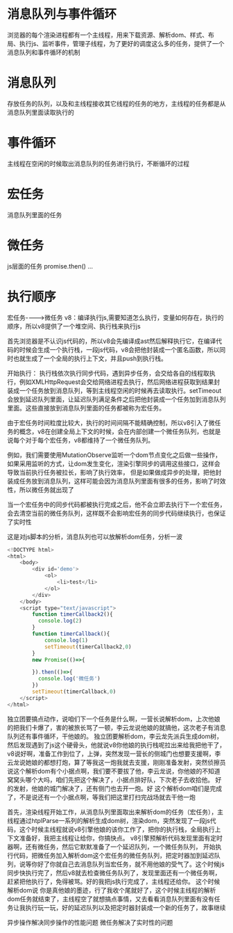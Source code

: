 # 消息队列与事件循环
浏览器的每个渲染进程都有一个主线程，用来下载资源、解析dom、样式、布局、执行js、监听事件，管理子线程，为了更好的调度这么多的任务，提供了一个消息队列和事件循环的机制

# 消息队列
存放任务的队列，以及和主线程接收其它线程的任务的地方，主线程的任务都是从消息队列里面读取执行的

# 事件循环
主线程在空闲的时候取出消息队列的任务进行执行，不断循环的过程

# 宏任务
消息队列里面的任务

# 微任务
js层面的任务 promise.then() ... 

# 执行顺序
宏任务---->微任务
v8：编译执行js,需要知道怎么执行，变量如何存在，执行的顺序，所以v8提供了一个堆空间、执行栈来执行js

首先浏览器是不认识js代码的，所以v8会先编译成ast然后解释执行它，在编译代码的时候会生成一个执行栈，一段js代码，v8会把他封装成一个匿名函数，所以同时也就生成了一个全局的执行上下文，并且push到执行栈。

开始执行：
执行栈依次执行同步代码，遇到异步任务，会交给各自的线程取执行，例如XMLHttpRequest会交给网络进程去执行，然后网络进程获取到结果封装成一个任务放到消息队列，等到主线程空闲的时候再去读取执行。setTimeout会放到延迟队列里面，让延迟队列满足条件之后把他封装成一个任务加到消息队列里面。这些直接放到消息队列里面的任务都被称为宏任务。

由于宏任务时间粒度比较大，执行的时间间隔不能精确控制，所以v8引入了微任务的概念，v8在创建全局上下文的时候，会在内部创建一个微任务队列，也就是说每个对于每个宏任务，v8都维持了一个微任务队列。

例如，我们需要使用MutationObserve监听一个dom节点变化之后做一些操作，如果采用监听的方式，让dom发生变化，渲染引擎同步的调用这些接口，这样会导致当前执行任务被拉长，影响了执行效率，
但是如果做成异步的处理，把他封装成任务放到消息队列，这样可能会因为消息队列里面有很多的任务，影响了时效性，所以微任务就出现了

当一个宏任务中的同步代码都被执行完成之后，他不会立即去执行下一个宏任务，会去清空当前的微任务队列，这样既不会影响宏任务的同步代码继续执行，也保证了实时性

这是对js脚本的分析，消息队列也可以放解析dom任务，分析一波
```js
<!DOCTYPE html>
<html>
    <body>
        <div id='demo'>
            <ol>
                <li>test</li>
            </ol>
        </div>
    </body>
    <script type="text/javascript">
        function timerCallback2(){
          console.log(2)
        }
        function timerCallback(){
            console.log(1)
            setTimeout(timerCallback2,0)
        }
        new Promise(()=>{

        }).then(()=>{
          console.log('微任务')
        })
        setTimeout(timerCallback,0)
    </script>
</html>
```
独立团要搞点动作，说咱们下一个任务是什么啊，一营长说解析dom，上次他娘的把我们卡爆了，害的被旅长骂了一顿，李云龙说他娘的就搞他，这次老子有消息队列还有事件循环，干他娘的。
独立团要解析dom，李云龙先派兵生成dom树，然后发现遇到了js这个硬骨头，他就说v8你他娘的执行栈呢拉出来给我把他干了，v8说好啊，准备工作到位了，上弹，突然发现一营长的侧城门也想要支援啊，李云龙说她娘的都想打炮，算了等我这一炮我就去支援，刚刚准备发射，突然侦擦员说这个解析dom有个小据点啊，我们要不要拔了他，李云龙说，你他娘的不知道窝窝头哪个大吗，咱们先把这个解决了，小据点排好队，下次老子去收拾他。
好的发射，他娘的城门解决了，还有侧门也去开一炮。好 这个解析dom咱们是完成了，不是说还有一个小据点啊，等我们把这里打扫完战场就去干他一炮


首先，渲染线程开始工作，从消息队列里面取出来解析dom的任务（宏任务），主线程通过htplParse一系列的解析生成dom树，渲染dom，突然发现了一段js代码，这个时候主线程就说v8引擎他娘的该你工作了，把你的执行栈，全局执行上下文准备好，我把主线程让给你，你搞快点。
v8引擎预解析代码发现里面有定时器啊，还有微任务，然后它默默准备了一个延迟队列，一个微任务队列，
开始执行代码，把微任务加入解析dom这个宏任务的微任务队列，把定时器加到延迟队列，说等你好了你就自己去消息队列当宏任务，就不用他娘的受气了。这个时候js同步快执行完了，然后v8就去检查微任务队列了，发现里面还有一个微任务啊，赶紧把他执行了，免得被骂。好的我把js执行完成了，主线程还给你。
这个时候解析dom说 你是真他娘的墨迹，行了我收个尾就好了，这个时候主线程的解析dom任务就结束了，主线程空了就想搞点事情，又去看看消息队列里面有没有任务让我执行玩一玩，好的延迟队列以及把定时器封装成一个新的任务了，故事继续

异步操作解决同步操作的性能问题
微任务解决了实时性的问题